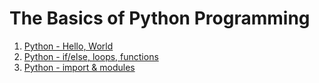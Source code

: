 # The Basics of Python Programming
1. [Python - Hello, World]([https://github.com/MinutePapillon/hlh/blob/main/Python_Hello_World.md](https://github.com/MinutePapillon/holbertonschool-higher_level_programming/tree/main/python-hello_world))
2. [Python - if/else, loops, functions]([https://github.com/MinutePapillon/hlh/blob/main/Python_if_else_loops_functions.md](https://github.com/MinutePapillon/holbertonschool-higher_level_programming/tree/main/python-if_else_loops_functions))
3. [Python - import & modules]([https://github.com/MinutePapillon/hlh/blob/main/Python%20_import_%26_modules.md](https://github.com/MinutePapillon/holbertonschool-higher_level_programming/tree/main/python-import_modules))
